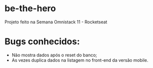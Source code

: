 # be-the-hero
Projeto feito na Semana Omnistack 11 - Rocketseat

# Bugs conhecidos:
* Não mostra dados após o reset do banco;
* As vezes duplica dados na listagem no front-end da versão mobile.
